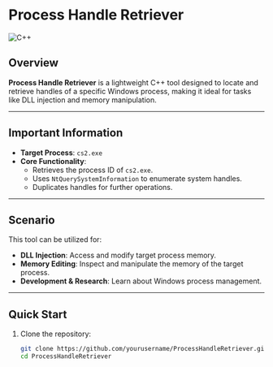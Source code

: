 # Process Handle Retriever

![C++](https://img.shields.io/badge/language-C%2B%2B-blue?style=flat)

## Overview

**Process Handle Retriever** is a lightweight C++ tool designed to locate and retrieve handles of a specific Windows process, making it ideal for tasks like DLL injection and memory manipulation.

---

## Important Information

- **Target Process**: `cs2.exe`
- **Core Functionality**:
  - Retrieves the process ID of `cs2.exe`.
  - Uses `NtQuerySystemInformation` to enumerate system handles.
  - Duplicates handles for further operations.

---

## Scenario

This tool can be utilized for:
- **DLL Injection**: Access and modify target process memory.
- **Memory Editing**: Inspect and manipulate the memory of the target process.
- **Development & Research**: Learn about Windows process management.

---

## Quick Start

1. Clone the repository:
   ```bash
   git clone https://github.com/yourusername/ProcessHandleRetriever.git
   cd ProcessHandleRetriever
